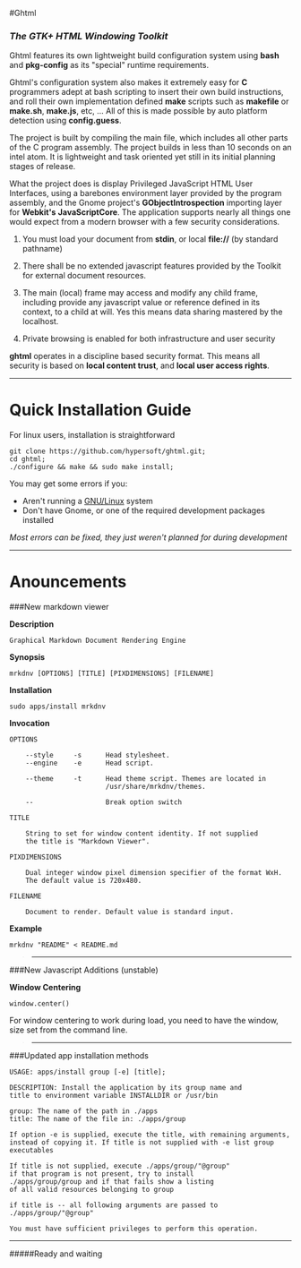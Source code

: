 #Ghtml

### *The GTK+ HTML Windowing Toolkit*

Ghtml features its own lightweight build configuration system using **bash** and 
**pkg-config** as its "special" runtime requirements.

Ghtml's configuration system also makes it extremely easy for **C** programmers 
adept at bash scripting to insert their own build instructions, and roll their 
own implementation defined **make** scripts such as **makefile** or **make.sh**,
**make.js**, etc, ... All of this is made possible by auto platform detection 
using **config.guess**.

The project is built by compiling the main file, which includes all other parts 
of the C program assembly. The project builds in less than 10 seconds on an 
intel atom. It is lightweight and task oriented yet still in its initial 
planning stages of release.

What the project does is display Privileged JavaScript HTML User Interfaces,
using a barebones environment layer provided by the program assembly, and the 
Gnome project's **GObjectIntrospection** importing layer for **Webkit's** 
**JavaScriptCore**. The application supports nearly all things one would expect 
from a modern browser with a few security considerations.

 1. You must load your document from **stdin**, or local **file://** 
	(by standard pathname)

 2. There shall be no extended javascript features provided by the Toolkit for 
	external document resources.

 3. The main (local) frame may access and modify any child frame, including 
	provide any javascript value or reference defined in its context, to a 
	child at will. Yes this means data sharing mastered by the localhost.

 4. Private browsing is enabled for both infrastructure and user security

**ghtml** operates in a discipline based security format. This means all 
security is based on **local content trust**, and **local user access rights**.

***
Quick Installation Guide
=====

For linux users, installation is straightforward

	git clone https://github.com/hypersoft/ghtml.git;
	cd ghtml;
	./configure && make && sudo make install;


You may get some errors if you:

* Aren't running a [GNU/Linux](http://www.gnu.org/gnu/linux-and-gnu.html) system
* Don't have Gnome, or one of the required development packages installed
  

*<note>Most errors can be fixed, they just weren't planned for during development</note>*

***
Anouncements
============

###New markdown viewer

**Description**

  	Graphical Markdown Document Rendering Engine

**Synopsis**

	mrkdnv [OPTIONS] [TITLE] [PIXDIMENSIONS] [FILENAME]
	
**Installation**

  	sudo apps/install mrkdnv

**Invocation**

	OPTIONS

		--style		-s		Head stylesheet.
		--engine	-e		Head script.
		
		--theme		-t		Head theme script. Themes are located in
							/usr/share/mrkdnv/themes.
		
		--					Break option switch
		
	TITLE		
		
		String to set for window content identity. If not supplied
		the title is "Markdown Viewer".

	PIXDIMENSIONS
		
		Dual integer window pixel dimension specifier of the format WxH.
		The default value is 720x480.
	
	FILENAME
		
		Document to render. Default value is standard input.

	
**Example**

	mrkdnv "README" < README.md

>	<hr>

###New Javascript Additions <note>(unstable)</note>

**Window Centering**

	window.center()

<note>For window centering to work during load, you need to have the window, size set from the command line.</note>

>	<hr>

###Updated app installation methods

	USAGE: apps/install group [-e] [title];
	  
	DESCRIPTION: Install the application by its group name and
	title to environment variable INSTALLDIR or /usr/bin
	  
	group: The name of the path in ./apps
	title: The name of the file in: ./apps/group
	  
	If option -e is supplied, execute the title, with remaining arguments,
	instead of copying it. If title is not supplied with -e list group executables
	  
	If title is not supplied, execute ./apps/group/"@group"
	if that program is not present, try to install
	./apps/group/group and if that fails show a listing
	of all valid resources belonging to group
	  
	if title is -- all following arguments are passed to
	./apps/group/"@group"
	  
	You must have sufficient privileges to perform this operation.

<hr>
#####Ready and waiting

<markup theme='hypersoft'>

